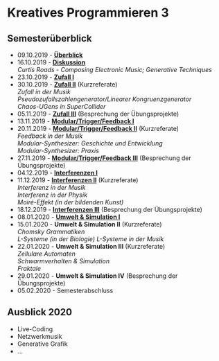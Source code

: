 # Kreatives Programmieren 3

## Semesterüberblick

* 09.10.2019 - **[Überblick](01)**
* 16.10.2019 - **[Diskussion](02)**<br/>*Curtis Roads - Composing Electronic Music; Generative Techniques*
* 23.10.2019 - **[Zufall I](03)**
* 30.10.2019 - [**Zufall II**](04) (Kurzreferate)<br />*Zufall in der Musik<br/>Pseudozufallszahlengenerator/Linearer Kongruenzgenerator*<br />*Chaos-UGens in SuperCollider*
* 05.11.2019 - [**Zufall III**](05) (Besprechung der Übungsprojekte)
* 13.11.2019 - [**Modular/Trigger/Feedback I**](06)
* 20.11.2019 - [**Modular/Trigger/Feedback II**](07) (Kurzreferate)<br />*Feedback in der Musik*<br />*Modular-Synthesizer: Geschichte und Entwicklung*<br />*Modular-Synthesizer: Praxis*
* 27.11.2019 - [**Modular/Trigger/Feedback III**](08) (Besprechung der Übungsprojekte)
* 04.12.2019 - [**Interferenzen I**](09)
* 11.12.2019 - [**Interferenzen II**](10) (Kurzreferate)<br />*Interferenz in der Musik*<br />*Interferenz in der Physik*<br />*Moiré-Effekt (in der bildenden Kunst)*
* 18.12.2019 - [**Interferenzen III**](11) (Besprechung der Übungsprojekte)
* 08.01.2020 - [**Umwelt &amp; Simulation I**](12)
* 15.01.2020 - **Umwelt &amp; Simulation II** (Kurzreferate)<br />
*Chomsky Grammatiken*<br />
*L-Systeme (in der Biologie)*
*L-Systeme in der Musik*
* 22.01.2020 - **Umwelt &amp; Simulation III** (Kurzreferate)<br />
*Zellulare Automaten*<br />
*Schwarmverhalten &amp; Simulation*<br />
*Fraktale*<br />
* 29.01.2020 - **Umwelt &amp; Simulation IV** (Besprechung der Übungsprojekte)
* 05.02.2020 - Semesterabschluss

## Ausblick 2020
* Live-Coding
* Netzwerkmusik
* Generative Grafik
* ...